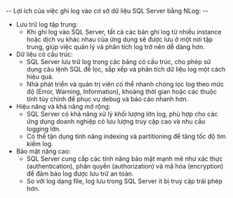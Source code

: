 -- Lợi ích của việc ghi log vào cơ sở dữ liệu SQL Server bằng NLog: --
- Lưu trữ log tập trung: 
  - Khi ghi log vào SQL Server, tất cả các bản ghi log từ nhiều instance hoặc dịch vụ khác nhau của ứng dụng sẽ được lưu ở một nơi tập trung, giúp việc quản lý và phân tích log trở nên dễ dàng hơn.
- Dữ liệu có cấu trúc: 
  - SQL Server lưu trữ log trong các bảng có cấu trúc, cho phép sử dụng câu lệnh SQL để lọc, sắp xếp và phân tích dữ liệu log một cách hiệu quả. 
  - Nhà phát triển và quản trị viên có thể nhanh chóng lọc log theo mức độ (Error, Warning, Information), khoảng thời gian hoặc các thuộc tính tùy chỉnh để phục vụ debug và báo cáo nhanh hơn.
- Hiệu năng và khả năng mở rộng: 
  - SQL Server có khả năng xử lý khối lượng lớn log, phù hợp cho các ứng dụng doanh nghiệp có lưu lượng truy cập cao và nhu cầu logging lớn.
  - Có thể tận dụng tính năng indexing và partitioning để tăng tốc độ tìm kiếm log.
- Bảo mật nâng cao: 
  - SQL Server cung cấp các tính năng bảo mật mạnh mẽ như xác thực (authentication), phân quyền (authorization) và mã hóa (encryption) để đảm bảo log được lưu trữ an toàn. 
  - So với log dạng file, log lưu trong SQL Server ít bị truy cập trái phép hơn.